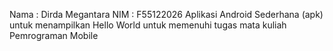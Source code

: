 Nama : Dirda Megantara
NIM : F55122026
Aplikasi Android Sederhana (apk) untuk menampilkan Hello World untuk memenuhi tugas mata kuliah Pemrograman Mobile

